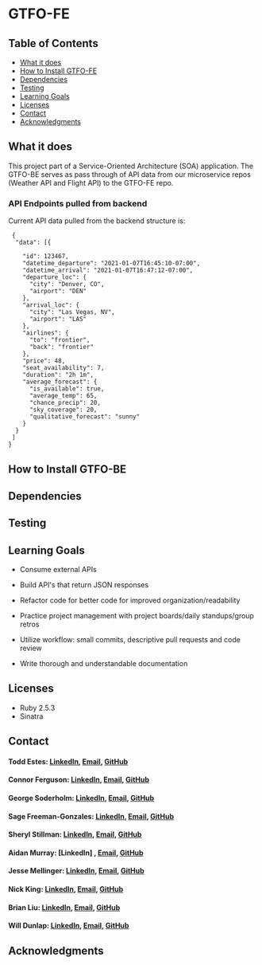 # GTFO-FE

## Table of Contents
  - [What it does](#what-it-does)
  - [How to Install GTFO-FE](#how-to-install-gtfo-fe)
  - [Dependencies](#dependencies)
  - [Testing](#testing)
  - [Learning Goals](#learning-goals)
  - [Licenses](#licenses)
  - [Contact](#contact)
  - [Acknowledgments](#acknowledgments)

## What it does

This project part of a Service-Oriented Architecture (SOA) application. The GTFO-BE serves as pass through of API data from our microservice repos (Weather API and Flight API) to the GTFO-FE repo.

  ### API Endpoints pulled from backend
  
  Current API data pulled from the backend structure is:
  
  ```
   {
    "data": [{

      "id": 123467,
      "datetime_departure": "2021-01-07T16:45:10-07:00",
      "datetime_arrival": "2021-01-07T16:47:12-07:00",
      "departure_loc": {
        "city": "Denver, CO",
        "airport": "DEN"
      },
      "arrival_loc": {
        "city": "Las Vegas, NV",
        "airport": "LAS"
      },
      "airlines": {
        "to": "frontier",
        "back": "frontier"
      },
      "price": 48,
      "seat_availability": 7,
      "duration": "2h 1m",
      "average_forecast": {
        "is_available": true,
        "average_temp": 65,
        "chance_precip": 20,
        "sky_coverage": 20,
        "qualitative_forecast": "sunny"
      }
    }
   ]
  }
```

## How to Install GTFO-BE
## Dependencies
## Testing
## Learning Goals

  * Consume external APIs
  
  * Build API's that return JSON responses
  
  * Refactor code for better code for improved organization/readability
  
  * Practice project management with project boards/daily standups/group retros
  
  * Utilize workflow: small commits, descriptive pull requests and code review
  
  * Write thorough and understandable documentation 
  
## Licenses

  * Ruby 2.5.3
  * Sinatra
  
## Contact

#### Todd Estes: [LinkedIn](https://www.linkedin.com/in/toddwestes/), [Email](elestes@gmail.com), [GitHub](Todd-Estes)
 
#### Connor Ferguson: [LinkedIn](https://www.linkedin.com/in/connor-p-ferguson/), [Email](cpfergus1@gmail.com), [GitHub](cpfergus1)
 
#### George Soderholm: [LinkedIn](https://www.linkedin.com/in/george-soderholm-05776947/), [Email](georgesoderholm@gmail.com), [GitHub](GeorgieGirl24)
    
#### Sage Freeman-Gonzales: [LinkedIn](https://www.linkedin.com/in/sagefreemangonzales/), [Email](sagegonzales15@gmail.com), [GitHub](SageOfCode)
 
#### Sheryl Stillman: [LinkedIn](https://www.linkedin.com/in/sherylstillman1/), [Email](sheryl.stillman@gmail.com), [GitHub](stillsheryl)
    
#### Aidan Murray:  [LinkedIn] , [Email](aidanhansm@gmail.com), [GitHub](TeknoServal)
      
#### Jesse Mellinger: [LinkedIn](https://www.linkedin.com/in/jesse-mellinger/), [Email](jesse.m.mellinger@gmail.com), [GitHub](JesseMellinger)
        
#### Nick King: [LinkedIn](https://www.linkedin.com/in/nick-king-3128501ba/), [Email](nickmaxking@gmail.com), [GitHub](nmking22)
 
#### Brian Liu: [LinkedIn](https://www.linkedin.com/in/brian-liu-8356287b/), [Email](brian.b.liu@gmail.com), [GitHub](badgerbreezy)
    
#### Will Dunlap: [LinkedIn](https://www.linkedin.com/in/willwdunlap/), [Email](dunlapww@gmail.com), [GitHub](dunlapww)
   
## Acknowledgments

